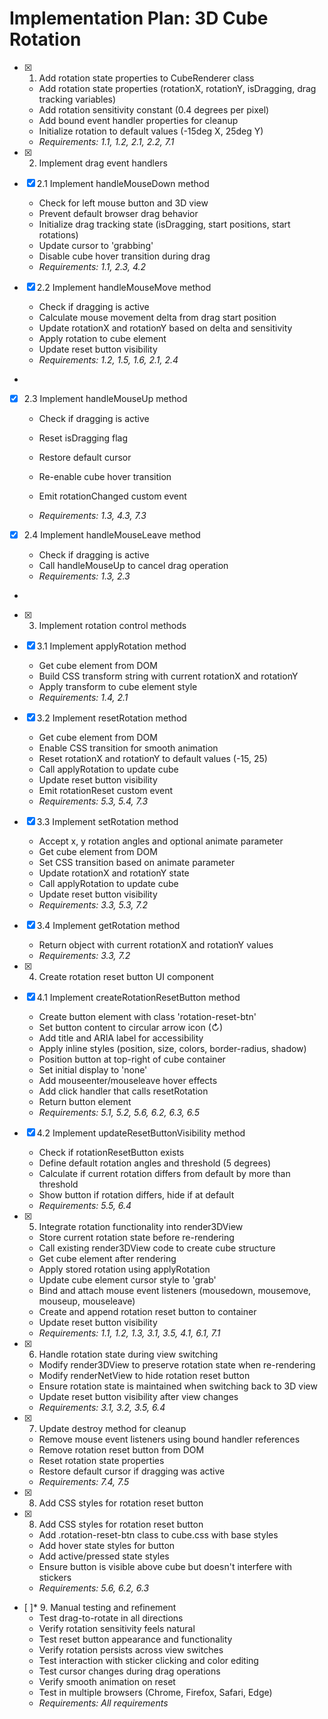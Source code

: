 # Implementation Plan: 3D Cube Rotation

- [x] 1. Add rotation state properties to CubeRenderer class





  - Add rotation state properties (rotationX, rotationY, isDragging, drag tracking variables)
  - Add rotation sensitivity constant (0.4 degrees per pixel)
  - Add bound event handler properties for cleanup
  - Initialize rotation to default values (-15deg X, 25deg Y)
  - _Requirements: 1.1, 1.2, 2.1, 2.2, 7.1_

- [x] 2. Implement drag event handlers






- [x] 2.1 Implement handleMouseDown method

  - Check for left mouse button and 3D view
  - Prevent default browser drag behavior
  - Initialize drag tracking state (isDragging, start positions, start rotations)
  - Update cursor to 'grabbing'
  - Disable cube hover transition during drag
  - _Requirements: 1.1, 2.3, 4.2_


- [x] 2.2 Implement handleMouseMove method





  - Check if dragging is active
  - Calculate mouse movement delta from drag start position
  - Update rotationX and rotationY based on delta and sensitivity
  - Apply rotation to cube element
  - Update reset button visibility
  - _Requirements: 1.2, 1.5, 1.6, 2.1, 2.4_

-

- [x] 2.3 Implement handleMouseUp method




  - Check if dragging is active
  - Reset isDragging flag
  - Restore default cursor
  - Re-enable cube hover transition
  - Emit rotationChanged custom event

  - _Requirements: 1.3, 4.3, 7.3_

- [x] 2.4 Implement handleMouseLeave method




  - Check if dragging is active
  - Call handleMouseUp to cancel drag operation
  - _Requirements: 1.3, 2.3_

-

- [x] 3. Implement rotation control methods




- [x] 3.1 Implement applyRotation method

  - Get cube element from DOM
  - Build CSS transform string with current rotationX and rotationY
  - Apply transform to cube element style
  - _Requirements: 1.4, 2.1_

- [x] 3.2 Implement resetRotation method


  - Get cube element from DOM
  - Enable CSS transition for smooth animation
  - Reset rotationX and rotationY to default values (-15, 25)
  - Call applyRotation to update cube
  - Update reset button visibility
  - Emit rotationReset custom event
  - _Requirements: 5.3, 5.4, 7.3_


- [x] 3.3 Implement setRotation method

  - Accept x, y rotation angles and optional animate parameter
  - Get cube element from DOM
  - Set CSS transition based on animate parameter
  - Update rotationX and rotationY state
  - Call applyRotation to update cube
  - Update reset button visibility
  - _Requirements: 3.3, 5.3, 7.2_


- [x] 3.4 Implement getRotation method

  - Return object with current rotationX and rotationY values
  - _Requirements: 3.3, 7.2_

- [x] 4. Create rotation reset button UI component





- [x] 4.1 Implement createRotationResetButton method


  - Create button element with class 'rotation-reset-btn'
  - Set button content to circular arrow icon (↻)
  - Add title and ARIA label for accessibility
  - Apply inline styles (position, size, colors, border-radius, shadow)
  - Position button at top-right of cube container
  - Set initial display to 'none'
  - Add mouseenter/mouseleave hover effects
  - Add click handler that calls resetRotation
  - Return button element
  - _Requirements: 5.1, 5.2, 5.6, 6.2, 6.3, 6.5_

- [x] 4.2 Implement updateResetButtonVisibility method

  - Check if rotationResetButton exists
  - Define default rotation angles and threshold (5 degrees)
  - Calculate if current rotation differs from default by more than threshold
  - Show button if rotation differs, hide if at default
  - _Requirements: 5.5, 6.4_

- [x] 5. Integrate rotation functionality into render3DView





  - Store current rotation state before re-rendering
  - Call existing render3DView code to create cube structure
  - Get cube element after rendering
  - Apply stored rotation using applyRotation
  - Update cube element cursor style to 'grab'
  - Bind and attach mouse event listeners (mousedown, mousemove, mouseup, mouseleave)
  - Create and append rotation reset button to container
  - Update reset button visibility
  - _Requirements: 1.1, 1.2, 1.3, 3.1, 3.5, 4.1, 6.1, 7.1_

- [x] 6. Handle rotation state during view switching





  - Modify render3DView to preserve rotation state when re-rendering
  - Modify renderNetView to hide rotation reset button
  - Ensure rotation state is maintained when switching back to 3D view
  - Update reset button visibility after view changes
  - _Requirements: 3.1, 3.2, 3.5, 6.4_

- [x] 7. Update destroy method for cleanup




  - Remove mouse event listeners using bound handler references
  - Remove rotation reset button from DOM
  - Reset rotation state properties
  - Restore default cursor if dragging was active
  - _Requirements: 7.4, 7.5_
- [x] 8. Add CSS styles for rotation reset button









- [x] 8. Add CSS styles for rotation reset button

  - Add .rotation-reset-btn class to cube.css with base styles
  - Add hover state styles for button
  - Add active/pressed state styles
  - Ensure button is visible above cube but doesn't interfere with stickers
  - _Requirements: 5.6, 6.2, 6.3_

- [ ]* 9. Manual testing and refinement
  - Test drag-to-rotate in all directions
  - Verify rotation sensitivity feels natural
  - Test reset button appearance and functionality
  - Verify rotation persists across view switches
  - Test interaction with sticker clicking and color editing
  - Test cursor changes during drag operations
  - Verify smooth animation on reset
  - Test in multiple browsers (Chrome, Firefox, Safari, Edge)
  - _Requirements: All requirements_
